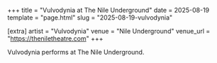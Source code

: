 +++
title = "Vulvodynia at The Nile Underground"
date = 2025-08-19
template = "page.html"
slug = "2025-08-19-vulvodynia"

[extra]
artist = "Vulvodynia"
venue = "Nile Underground"
venue_url = "https://theniletheatre.com"
+++

Vulvodynia performs at The Nile Underground.
